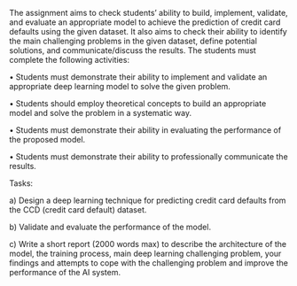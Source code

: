The assignment aims to check students’ ability to build, implement,
validate, and evaluate an appropriate model to achieve the prediction
of credit card defaults using the given dataset. It also aims to check their
ability to identify the main challenging problems in the given dataset,
define potential solutions, and communicate/discuss the results.
The students must complete the following activities:

• Students must demonstrate their ability to implement and
validate an appropriate deep learning model to solve the given
problem.

• Students should employ theoretical concepts to build an
appropriate model and solve the problem in a systematic way.

• Students must demonstrate their ability in evaluating the
performance of the proposed model.

• Students must demonstrate their ability to professionally
communicate the results.



Tasks:

a) Design a deep learning technique for predicting credit card
defaults from the CCD (credit card default) dataset.

b) Validate and evaluate the performance of the model.

c) Write a short report (2000 words max) to describe the
architecture of the model, the training process, main deep
learning challenging problem, your findings and attempts to
cope with the challenging problem and improve the
performance of the AI system. 
